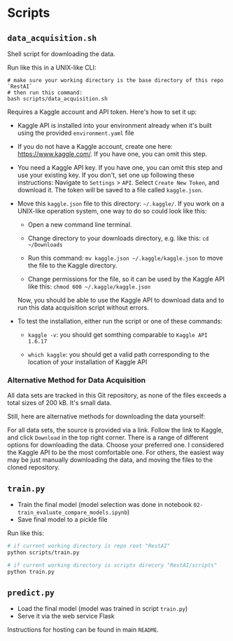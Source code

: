 # Scripts

## `data_acquisition.sh`

Shell script for downloading the data.

Run like this in a UNIX-like CLI:

```
# make sure your working directory is the base directory of this repo `RestAI`
# then run this command:
bash scripts/data_acquisition.sh
```

Requires a Kaggle account and API token. Here's how to set it up:

- Kaggle API is installed into your environment already when it's built using
the provided `environment.yaml` file

- If you do not have a Kaggle account, create one here: https://www.kaggle.com/.
If you have one, you can omit this step.

- You need a Kaggle API key. If you have one, you can omit this step and use
your existing key.
If you don't, set one up following these instructions:
Navigate to `Settings` > `API`.
Select `Create New Token`, and download it.
The token will be saved to a file called `kaggle.json`.

- Move this `kaggle.json` file to this directory: `~/.kaggle/`.
If you work on a UNIX-like operation system, one way to do so could look like
this: 

    - Open a new command line terminal.
    
    - Change directory to your downloads directory, e.g. like this:
    `cd ~/Downloads`

    - Run this command: `mv kaggle.json ~/.kaggle/kaggle.json` to move the file
    to the Kaggle directory.

    - Change permissions for the file, so it can be used by the Kaggle API like
    this: `chmod 600 ~/.kaggle/kaggle.json`

    Now, you should be able to use the Kaggle API to download data and to run
    this data acquisition script without errors.

- To test the installation, either run the script or one of these commands:

    - `kaggle -v`: you should get somthing comparable to `Kaggle API 1.6.17`
    
    - `which kaggle`: you should get a valid path corresponding to the location
    of your installation of Kaggle API

### Alternative Method for Data Acquisition

All data sets are tracked in this Git repository, as none of the files exceeds a
total sizes of 200 kB. It's small data.

Still, here are alternative methods for downloading the data yourself:

For all data sets, the source is provided via a link.
Follow the link to Kaggle, and click `Download` in the top right corner.
There is a range of different options for downloading the data.
Choose your preferred one.
I considered the Kaggle API to be the most comfortable one.
For others, the easiest way may be just manually downloading the data, and 
moving the files to the cloned repository.

## `train.py`

- Train the final model (model selection was done in notebook
`02-train_evaluate_compare_models.ipynb`)
- Save final model to a pickle file

Run like this:
```bash
# if current working directory is repo root "RestAI"
python scripts/train.py

# if current working directory is scripts direcory "RestAI/scripts"
python train.py
```

## `predict.py`

- Load the final model (model was trained in script `train.py`)
- Serve it via the web service Flask

Instructions for hosting can be found in main `README`.